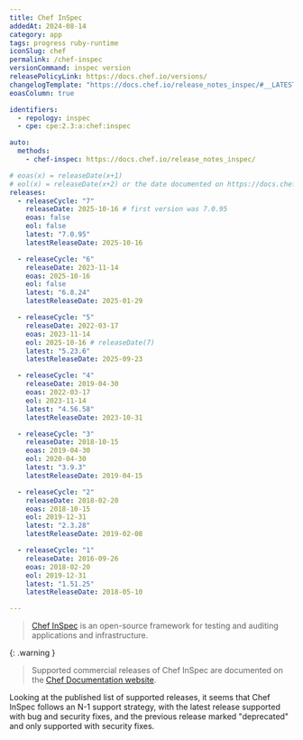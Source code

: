 ```yaml
---
title: Chef InSpec
addedAt: 2024-08-14
category: app
tags: progress ruby-runtime
iconSlug: chef
permalink: /chef-inspec
versionCommand: inspec version
releasePolicyLink: https://docs.chef.io/versions/
changelogTemplate: "https://docs.chef.io/release_notes_inspec/#__LATEST__"
eoasColumn: true

identifiers:
  - repology: inspec
  - cpe: cpe:2.3:a:chef:inspec

auto:
  methods:
    - chef-inspec: https://docs.chef.io/release_notes_inspec/

# eoas(x) = releaseDate(x+1)
# eol(x) = releaseDate(x+2) or the date documented on https://docs.chef.io/versions/
releases:
  - releaseCycle: "7"
    releaseDate: 2025-10-16 # first version was 7.0.95
    eoas: false
    eol: false
    latest: "7.0.95"
    latestReleaseDate: 2025-10-16

  - releaseCycle: "6"
    releaseDate: 2023-11-14
    eoas: 2025-10-16
    eol: false
    latest: "6.8.24"
    latestReleaseDate: 2025-01-29

  - releaseCycle: "5"
    releaseDate: 2022-03-17
    eoas: 2023-11-14
    eol: 2025-10-16 # releaseDate(7)
    latest: "5.23.6"
    latestReleaseDate: 2025-09-23

  - releaseCycle: "4"
    releaseDate: 2019-04-30
    eoas: 2022-03-17
    eol: 2023-11-14
    latest: "4.56.58"
    latestReleaseDate: 2023-10-31

  - releaseCycle: "3"
    releaseDate: 2018-10-15
    eoas: 2019-04-30
    eol: 2020-04-30
    latest: "3.9.3"
    latestReleaseDate: 2019-04-15

  - releaseCycle: "2"
    releaseDate: 2018-02-20
    eoas: 2018-10-15
    eol: 2019-12-31
    latest: "2.3.28"
    latestReleaseDate: 2019-02-08

  - releaseCycle: "1"
    releaseDate: 2016-09-26
    eoas: 2018-02-20
    eol: 2019-12-31
    latest: "1.51.25"
    latestReleaseDate: 2018-05-10

---
```


> [Chef InSpec](https://docs.chef.io/inspec/) is an open-source framework for
> testing and auditing applications and infrastructure.

{: .warning }

> Supported commercial releases of Chef InSpec are documented on the [Chef Documentation website](https://docs.chef.io/versions/#supported-commercial-distributions).

Looking at the published list of supported releases, it seems that Chef InSpec follows an N-1 support strategy, with the
latest release supported with bug and security fixes, and the previous release marked "deprecated"
and only supported with security fixes.
